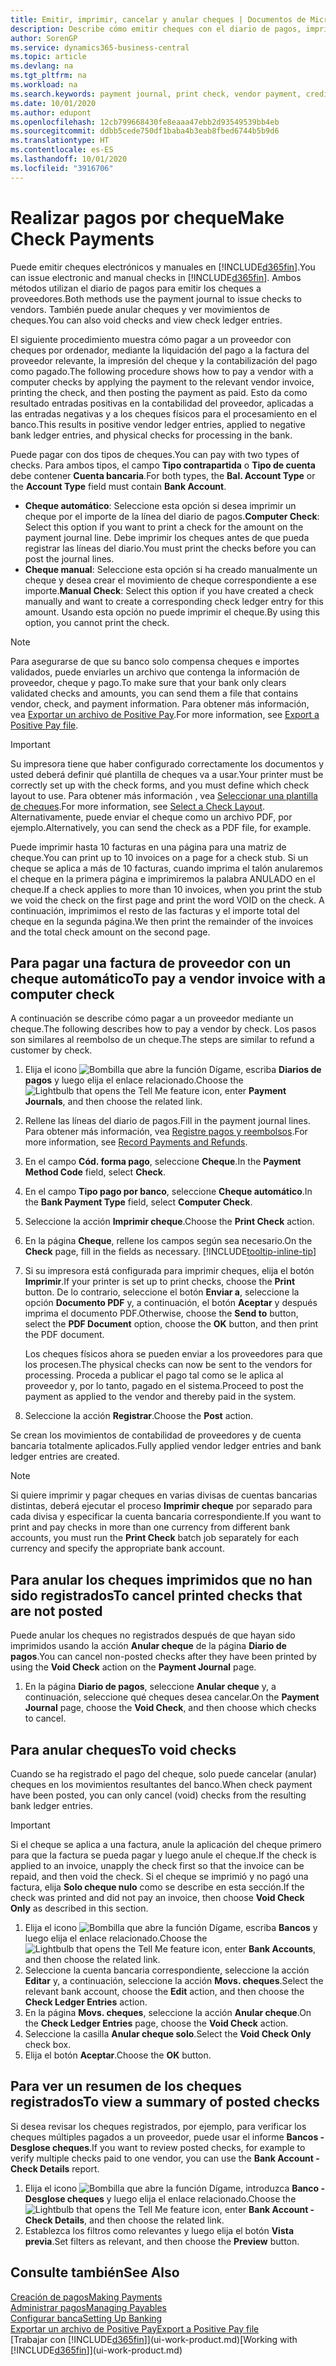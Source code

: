 ```yaml
---
title: Emitir, imprimir, cancelar y anular cheques | Documentos de Microsoft
description: Describe cómo emitir cheques con el diario de pagos, imprimir cheques y anular o ver movimientos de cheques en Business Central.
author: SorenGP
ms.service: dynamics365-business-central
ms.topic: article
ms.devlang: na
ms.tgt_pltfrm: na
ms.workload: na
ms.search.keywords: payment journal, print check, vendor payment, creditor, debt, balance due, AP
ms.date: 10/01/2020
ms.author: edupont
ms.openlocfilehash: 12cb799668430fe8eaaa47ebb2d93549539bb4eb
ms.sourcegitcommit: ddbb5cede750df1baba4b3eab8fbed6744b5b9d6
ms.translationtype: HT
ms.contentlocale: es-ES
ms.lasthandoff: 10/01/2020
ms.locfileid: "3916706"
---
```

# <a name="make-check-payments"></a><span data-ttu-id="35950-103">Realizar pagos por cheque</span><span class="sxs-lookup"><span data-stu-id="35950-103">Make Check Payments</span></span>

<span data-ttu-id="35950-104">Puede emitir cheques electrónicos y manuales en [!INCLUDE[d365fin](includes/d365fin_md.md)].</span><span class="sxs-lookup"><span data-stu-id="35950-104">You can issue electronic and manual checks in [!INCLUDE[d365fin](includes/d365fin_md.md)].</span></span> <span data-ttu-id="35950-105">Ambos métodos utilizan el diario de pagos para emitir los cheques a proveedores.</span><span class="sxs-lookup"><span data-stu-id="35950-105">Both methods use the payment journal to issue checks to vendors.</span></span> <span data-ttu-id="35950-106">También puede anular cheques y ver movimientos de cheques.</span><span class="sxs-lookup"><span data-stu-id="35950-106">You can also void checks and view check ledger entries.</span></span>

<span data-ttu-id="35950-107">El siguiente procedimiento muestra cómo pagar a un proveedor con cheques por ordenador, mediante la liquidación del pago a la factura del proveedor relevante, la impresión del cheque y la contabilización del pago como pagado.</span><span class="sxs-lookup"><span data-stu-id="35950-107">The following procedure shows how to pay a vendor with a computer checks by applying the payment to the relevant vendor invoice, printing the check, and then posting the payment as paid.</span></span> <span data-ttu-id="35950-108">Esto da como resultado entradas positivas en la contabilidad del proveedor, aplicadas a las entradas negativas y a los cheques físicos para el procesamiento en el banco.</span><span class="sxs-lookup"><span data-stu-id="35950-108">This results in positive vendor ledger entries, applied to negative bank ledger entries, and physical checks for processing in the bank.</span></span>

<span data-ttu-id="35950-109">Puede pagar con dos tipos de cheques.</span><span class="sxs-lookup"><span data-stu-id="35950-109">You can pay with two types of checks.</span></span> <span data-ttu-id="35950-110">Para ambos tipos, el campo **Tipo contrapartida** o **Tipo de cuenta** debe contener **Cuenta bancaria**.</span><span class="sxs-lookup"><span data-stu-id="35950-110">For both types, the **Bal. Account Type** or the **Account Type** field must contain **Bank Account**.</span></span>

- <span data-ttu-id="35950-111">**Cheque automático**: Seleccione esta opción si desea imprimir un cheque por el importe de la línea del diario de pagos.</span><span class="sxs-lookup"><span data-stu-id="35950-111">**Computer Check**: Select this option if you want to print a check for the amount on the payment journal line.</span></span> <span data-ttu-id="35950-112">Debe imprimir los cheques antes de que pueda registrar las líneas del diario.</span><span class="sxs-lookup"><span data-stu-id="35950-112">You must print the checks before you can post the journal lines.</span></span>
- <span data-ttu-id="35950-113">**Cheque manual**: Seleccione esta opción si ha creado manualmente un cheque y desea crear el movimiento de cheque correspondiente a ese importe.</span><span class="sxs-lookup"><span data-stu-id="35950-113">**Manual Check**: Select this option if you have created a check manually and want to create a corresponding check ledger entry for this amount.</span></span> <span data-ttu-id="35950-114">Usando esta opción no puede imprimir el cheque.</span><span class="sxs-lookup"><span data-stu-id="35950-114">By using this option, you cannot print the check.</span></span>

> [!NOTE]  
> <span data-ttu-id="35950-115">Para asegurarse de que su banco solo compensa cheques e importes validados, puede enviarles un archivo que contenga la información de proveedor, cheque y pago.</span><span class="sxs-lookup"><span data-stu-id="35950-115">To make sure that your bank only clears validated checks and amounts, you can send them a file that contains vendor, check, and payment information.</span></span> <span data-ttu-id="35950-116">Para obtener más información, vea [Exportar un archivo de Positive Pay](finance-how-positive-pay.md).</span><span class="sxs-lookup"><span data-stu-id="35950-116">For more information, see [Export a Positive Pay file](finance-how-positive-pay.md).</span></span>

> [!IMPORTANT]
> <span data-ttu-id="35950-117">Su impresora tiene que haber configurado correctamente los documentos y usted deberá definir qué plantilla de cheques va a usar.</span><span class="sxs-lookup"><span data-stu-id="35950-117">Your printer must be correctly set up with the check forms, and you must define which check layout to use.</span></span> <span data-ttu-id="35950-118">Para obtener más información , vea [Seleccionar una plantilla de cheques](finance-how-define-check-layouts.md).</span><span class="sxs-lookup"><span data-stu-id="35950-118">For more information, see [Select a Check Layout](finance-how-define-check-layouts.md).</span></span> <span data-ttu-id="35950-119">Alternativamente, puede enviar el cheque como un archivo PDF, por ejemplo.</span><span class="sxs-lookup"><span data-stu-id="35950-119">Alternatively, you can send the check as a PDF file, for example.</span></span>  

<span data-ttu-id="35950-120">Puede imprimir hasta 10 facturas en una página para una matriz de cheque.</span><span class="sxs-lookup"><span data-stu-id="35950-120">You can print up to 10 invoices on a page for a check stub.</span></span> <span data-ttu-id="35950-121">Si un cheque se aplica a más de 10 facturas, cuando imprima el talón anularemos el cheque en la primera página e imprimiremos la palabra ANULADO en el cheque.</span><span class="sxs-lookup"><span data-stu-id="35950-121">If a check applies to more than 10 invoices, when you print the stub we void the check on the first page and print the word VOID on the check.</span></span> <span data-ttu-id="35950-122">A continuación, imprimimos el resto de las facturas y el importe total del cheque en la segunda página.</span><span class="sxs-lookup"><span data-stu-id="35950-122">We then print the remainder of the invoices and the total check amount on the second page.</span></span>

## <a name="to-pay-a-vendor-invoice-with-a-computer-check"></a><span data-ttu-id="35950-123">Para pagar una factura de proveedor con un cheque automático</span><span class="sxs-lookup"><span data-stu-id="35950-123">To pay a vendor invoice with a computer check</span></span>
<span data-ttu-id="35950-124">A continuación se describe cómo pagar a un proveedor mediante un cheque.</span><span class="sxs-lookup"><span data-stu-id="35950-124">The following describes how to pay a vendor by check.</span></span> <span data-ttu-id="35950-125">Los pasos son similares al reembolso de un cheque.</span><span class="sxs-lookup"><span data-stu-id="35950-125">The steps are similar to refund a customer by check.</span></span>

1. <span data-ttu-id="35950-126">Elija el icono ![Bombilla que abre la función Dígame](media/ui-search/search_small.png "Dígame qué desea hacer"), escriba **Diarios de pagos** y luego elija el enlace relacionado.</span><span class="sxs-lookup"><span data-stu-id="35950-126">Choose the ![Lightbulb that opens the Tell Me feature](media/ui-search/search_small.png "Tell me what you want to do") icon, enter **Payment Journals**, and then choose the related link.</span></span>
2. <span data-ttu-id="35950-127">Rellene las líneas del diario de pagos.</span><span class="sxs-lookup"><span data-stu-id="35950-127">Fill in the payment journal lines.</span></span> <span data-ttu-id="35950-128">Para obtener más información, vea [Registre pagos y reembolsos](payables-how-post-payments-refunds.md).</span><span class="sxs-lookup"><span data-stu-id="35950-128">For more information, see [Record Payments and Refunds](payables-how-post-payments-refunds.md).</span></span>
3. <span data-ttu-id="35950-129">En el campo **Cód. forma pago**, seleccione **Cheque**.</span><span class="sxs-lookup"><span data-stu-id="35950-129">In the **Payment Method Code** field, select **Check**.</span></span>
4. <span data-ttu-id="35950-130">En el campo **Tipo pago por banco**, seleccione **Cheque automático**.</span><span class="sxs-lookup"><span data-stu-id="35950-130">In the **Bank Payment Type** field, select **Computer Check**.</span></span>
5. <span data-ttu-id="35950-131">Seleccione la acción **Imprimir cheque**.</span><span class="sxs-lookup"><span data-stu-id="35950-131">Choose the **Print Check** action.</span></span>
6. <span data-ttu-id="35950-132">En la página **Cheque**, rellene los campos según sea necesario.</span><span class="sxs-lookup"><span data-stu-id="35950-132">On the **Check** page, fill in the fields as necessary.</span></span> [!INCLUDE[tooltip-inline-tip](includes/tooltip-inline-tip_md.md)]
7. <span data-ttu-id="35950-133">Si su impresora está configurada para imprimir cheques, elija el botón **Imprimir**.</span><span class="sxs-lookup"><span data-stu-id="35950-133">If your printer is set up to print checks, choose the **Print** button.</span></span> <span data-ttu-id="35950-134">De lo contrario, seleccione el botón **Enviar a**, seleccione la opción **Documento PDF** y, a continuación, el botón **Aceptar** y después imprima el documento PDF.</span><span class="sxs-lookup"><span data-stu-id="35950-134">Otherwise, choose the **Send to** button, select the **PDF Document** option, choose the **OK** button, and then print the PDF document.</span></span>

    <span data-ttu-id="35950-135">Los cheques físicos ahora se pueden enviar a los proveedores para que los procesen.</span><span class="sxs-lookup"><span data-stu-id="35950-135">The physical checks can now be sent to the vendors for processing.</span></span> <span data-ttu-id="35950-136">Proceda a publicar el pago tal como se le aplica al proveedor y, por lo tanto, pagado en el sistema.</span><span class="sxs-lookup"><span data-stu-id="35950-136">Proceed to post the payment as applied to the vendor and thereby paid in the system.</span></span>
8. <span data-ttu-id="35950-137">Seleccione la acción **Registrar**.</span><span class="sxs-lookup"><span data-stu-id="35950-137">Choose the **Post** action.</span></span>

<span data-ttu-id="35950-138">Se crean los movimientos de contabilidad de proveedores y de cuenta bancaria totalmente aplicados.</span><span class="sxs-lookup"><span data-stu-id="35950-138">Fully applied vendor ledger entries and bank ledger entries are created.</span></span>

> [!NOTE]  
> <span data-ttu-id="35950-139">Si quiere imprimir y pagar cheques en varias divisas de cuentas bancarias distintas, deberá ejecutar el proceso **Imprimir cheque** por separado para cada divisa y especificar la cuenta bancaria correspondiente.</span><span class="sxs-lookup"><span data-stu-id="35950-139">If you want to print and pay checks in more than one currency from different bank accounts, you must run the **Print Check** batch job separately for each currency and specify the appropriate bank account.</span></span>

## <a name="to-cancel-printed-checks-that-are-not-posted"></a><span data-ttu-id="35950-140">Para anular los cheques imprimidos que no han sido registrados</span><span class="sxs-lookup"><span data-stu-id="35950-140">To cancel printed checks that are not posted</span></span>
<span data-ttu-id="35950-141">Puede anular los cheques no registrados después de que hayan sido imprimidos usando la acción **Anular cheque** de la página **Diario de pagos**.</span><span class="sxs-lookup"><span data-stu-id="35950-141">You can cancel non-posted checks after they have been printed by using the **Void Check** action on the **Payment Journal** page.</span></span>

1. <span data-ttu-id="35950-142">En la página **Diario de pagos**, seleccione **Anular cheque** y, a continuación, seleccione qué cheques desea cancelar.</span><span class="sxs-lookup"><span data-stu-id="35950-142">On the **Payment Journal** page, choose the **Void Check**, and then choose which checks to cancel.</span></span>

## <a name="to-void-checks"></a><span data-ttu-id="35950-143">Para anular cheques</span><span class="sxs-lookup"><span data-stu-id="35950-143">To void checks</span></span>

<span data-ttu-id="35950-144">Cuando se ha registrado el pago del cheque, solo puede cancelar (anular) cheques en los movimientos resultantes del banco.</span><span class="sxs-lookup"><span data-stu-id="35950-144">When check payment have been posted, you can only cancel (void) checks from the resulting bank ledger entries.</span></span>

> [!IMPORTANT]
> <span data-ttu-id="35950-145">Si el cheque se aplica a una factura, anule la aplicación del cheque primero para que la factura se pueda pagar y luego anule el cheque.</span><span class="sxs-lookup"><span data-stu-id="35950-145">If the check is applied to an invoice, unapply the check first so that the invoice can be repaid, and then void the check.</span></span> <span data-ttu-id="35950-146">Si el cheque se imprimió y no pagó una factura, elija **Solo cheque nulo** como se describe en esta sección.</span><span class="sxs-lookup"><span data-stu-id="35950-146">If the check was printed and did not pay an invoice, then choose **Void Check Only** as described in this section.</span></span>

1. <span data-ttu-id="35950-147">Elija el icono ![Bombilla que abre la función Dígame](media/ui-search/search_small.png "Dígame qué desea hacer"), escriba **Bancos** y luego elija el enlace relacionado.</span><span class="sxs-lookup"><span data-stu-id="35950-147">Choose the ![Lightbulb that opens the Tell Me feature](media/ui-search/search_small.png "Tell me what you want to do") icon, enter **Bank Accounts**, and then choose the related link.</span></span>
2. <span data-ttu-id="35950-148">Seleccione la cuenta bancaria correspondiente, seleccione la acción **Editar** y, a continuación, seleccione la acción **Movs. cheques**.</span><span class="sxs-lookup"><span data-stu-id="35950-148">Select the relevant bank account, choose the **Edit** action, and then choose the **Check Ledger Entries** action.</span></span>
3. <span data-ttu-id="35950-149">En la página **Movs. cheques**, seleccione la acción **Anular cheque**.</span><span class="sxs-lookup"><span data-stu-id="35950-149">On the **Check Ledger Entries** page, choose the **Void Check** action.</span></span>
4. <span data-ttu-id="35950-150">Seleccione la casilla **Anular cheque solo**.</span><span class="sxs-lookup"><span data-stu-id="35950-150">Select the **Void Check Only** check box.</span></span>
5. <span data-ttu-id="35950-151">Elija el botón **Aceptar**.</span><span class="sxs-lookup"><span data-stu-id="35950-151">Choose the **OK** button.</span></span>

## <a name="to-view-a-summary-of-posted-checks"></a><span data-ttu-id="35950-152">Para ver un resumen de los cheques registrados</span><span class="sxs-lookup"><span data-stu-id="35950-152">To view a summary of posted checks</span></span>
<span data-ttu-id="35950-153">Si desea revisar los cheques registrados, por ejemplo, para verificar los cheques múltiples pagados a un proveedor, puede usar el informe **Bancos - Desglose cheques**.</span><span class="sxs-lookup"><span data-stu-id="35950-153">If you want to review posted checks, for example to verify multiple checks paid to one vendor, you can use the **Bank Account - Check Details** report.</span></span>
1. <span data-ttu-id="35950-154">Elija el icono ![Bombilla que abre la función Dígame](media/ui-search/search_small.png "Dígame qué desea hacer"), introduzca **Banco - Desglose cheques** y luego elija el enlace relacionado.</span><span class="sxs-lookup"><span data-stu-id="35950-154">Choose the ![Lightbulb that opens the Tell Me feature](media/ui-search/search_small.png "Tell me what you want to do") icon, enter **Bank Account - Check Details**, and then choose the related link.</span></span>
2. <span data-ttu-id="35950-155">Establezca los filtros como relevantes y luego elija el botón **Vista previa**.</span><span class="sxs-lookup"><span data-stu-id="35950-155">Set filters as relevant, and then choose the **Preview** button.</span></span>

## <a name="see-also"></a><span data-ttu-id="35950-156">Consulte también</span><span class="sxs-lookup"><span data-stu-id="35950-156">See Also</span></span>
[<span data-ttu-id="35950-157">Creación de pagos</span><span class="sxs-lookup"><span data-stu-id="35950-157">Making Payments</span></span>](payables-make-payments.md)  
[<span data-ttu-id="35950-158">Administrar pagos</span><span class="sxs-lookup"><span data-stu-id="35950-158">Managing Payables</span></span>](payables-manage-payables.md)  
[<span data-ttu-id="35950-159">Configurar banca</span><span class="sxs-lookup"><span data-stu-id="35950-159">Setting Up Banking</span></span>](bank-setup-banking.md)  
[<span data-ttu-id="35950-160">Exportar un archivo de Positive Pay</span><span class="sxs-lookup"><span data-stu-id="35950-160">Export a Positive Pay file</span></span>](finance-how-positive-pay.md)  
<span data-ttu-id="35950-161">[Trabajar con [!INCLUDE[d365fin](includes/d365fin_md.md)]](ui-work-product.md)</span><span class="sxs-lookup"><span data-stu-id="35950-161">[Working with [!INCLUDE[d365fin](includes/d365fin_md.md)]](ui-work-product.md)</span></span>  
